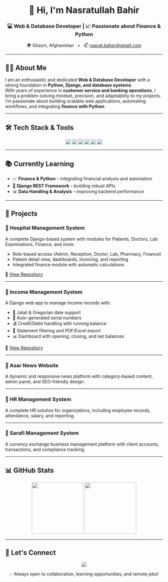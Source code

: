<h1 align="center">👋 Hi, I'm Nasratullah Bahir</h1>

<h3 align="center">💻 Web & Database Developer | 📈 Passionate about Finance & Python</h3>

<p align="center">
  🌍 Ghazni, Afghanistan &nbsp; • &nbsp; 📫 <a href="mailto:nasrat.baher@gmail.com">nasrat.baher@gmail.com</a>
</p>

---

## 👨‍💻 About Me

I am an enthusiastic and dedicated **Web & Database Developer** with a strong foundation in **Python, Django, and database systems**.  
With years of experience in **customer service and banking operations**, I bring a problem-solving mindset, precision, and adaptability to my projects.  
I’m passionate about building scalable web applications, automating workflows, and integrating **finance with Python**.

---

## 🛠️ Tech Stack & Tools

<p align="center">
  <img src="https://img.shields.io/badge/Python-3776AB?style=for-the-badge&logo=python&logoColor=white"/>
  <img src="https://img.shields.io/badge/Django-092E20?style=for-the-badge&logo=django&logoColor=white"/>
  <img src="https://img.shields.io/badge/HTML5-E34F26?style=for-the-badge&logo=html5&logoColor=white"/>
  <img src="https://img.shields.io/badge/CSS3-1572B6?style=for-the-badge&logo=css3&logoColor=white"/>
  <img src="https://img.shields.io/badge/JavaScript-F7DF1E?style=for-the-badge&logo=javascript&logoColor=black"/>
  <img src="https://img.shields.io/badge/MySQL-4479A1?style=for-the-badge&logo=mysql&logoColor=white"/>
</p>

---

## 📚 Currently Learning

- 📈 **Finance & Python** – integrating financial analysis and automation  
- 🔁 **Django REST Framework** – building robust APIs  
- 📊 **Data Handling & Analysis** – improving backend performance

---

## 🚀 Projects

### 🏥 Hospital Management System  
A complete Django-based system with modules for Patients, Doctors, Lab Examinations, Finance, and more.  
- Role-based access (Admin, Reception, Doctor, Lab, Pharmacy, Finance)  
- Patient detail view, dashboards, invoicing, and reporting  
- Integrated finance module with automatic calculations

🔗 [View Repository](https://github.com/nasrat123/PMS)

---

### 💼 Income Management System  
A Django web app to manage income records with:  
- 📆 Jalali & Gregorian date support  
- 🔄 Auto-generated serial numbers  
- 💰 Credit/Debit handling with running balance  
- 📑 Statement filtering and PDF/Excel export  
- 📊 Dashboard with opening, closing, and net balances

🔗 [View Repository](https://github.com/nasrat123/PMS) 

---

### 📰 Asar News Website  
A dynamic and responsive news platform with category-based content, admin panel, and SEO-friendly design.

---

### 💼 HR Management System  
A complete HR solution for organizations, including employee records, attendance, salary, and reporting.

---

### 💱 Sarafi Management System  
A currency exchange business management platform with client accounts, transactions, and compliance tracking.

---

## 📊 GitHub Stats

<p align="center">
  <img src="https://github-readme-stats.vercel.app/api?username=nasrat123&show_icons=true&theme=radical" height="165"/>
  <img src="https://github-readme-stats.vercel.app/api/top-langs/?username=nasrat123&layout=compact&theme=radical" height="165"/>
</p>

---

## 🤝 Let's Connect

<p align="center">
  <a href="mailto:nasrat.baher@gmail.com"><img src="https://img.shields.io/badge/Email-nasrat.baher%40gmail.com-blue?style=for-the-badge&logo=gmail"></a>
</p>

<p align="center">💡 Always open to collaboration, learning opportunities, and remote jobs!</p>
